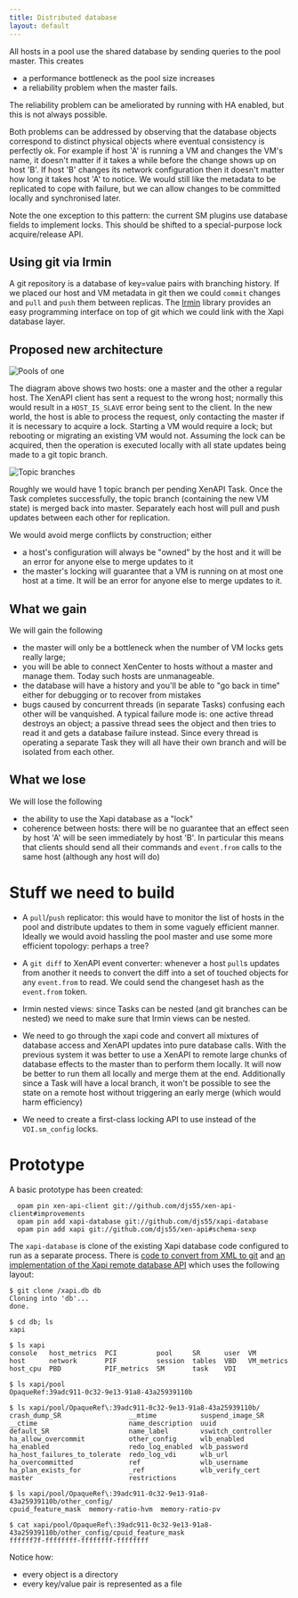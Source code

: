```yaml
---
title: Distributed database
layout: default
---
```


All hosts in a pool use the shared database by sending queries to
the pool master. This creates
- a performance bottleneck as the pool size increases
- a reliability problem when the master fails.

The reliability problem can be ameliorated by running with HA enabled,
but this is not always possible.

Both problems can be addressed by observing that the database objects
correspond to distinct physical objects where eventual consistency is
perfectly ok. For example if host 'A' is running a VM and changes the
VM's name, it doesn't matter if it takes a while before the change shows
up on host 'B'. If host 'B' changes its network configuration then it
doesn't matter how long it takes host 'A' to notice. We would still like
the metadata to be replicated to cope with failure, but we can allow
changes to be committed locally and synchronised later.

Note the one exception to this pattern: the current SM plugins use database
fields to implement locks. This should be shifted to a special-purpose
lock acquire/release API.

Using git via Irmin
-------------------

A git repository is a database of key=value pairs with branching history.
If we placed our host and VM metadata in git then we could ```commit```
changes and ```pull``` and ```push``` them between replicas. The
[Irmin](https://github.com/mirage/irmin) library provides an easy programming
interface on top of git which we could link with the Xapi database layer.

Proposed new architecture
-------------------------

![Pools of one](https://xapi-project.github.io/xen-api/doc/futures/distributed-database/architecture.png)

The diagram above shows two hosts: one a master and the other a regular host.
The XenAPI client has sent a request to the wrong host; normally this would
result in a ```HOST_IS_SLAVE``` error being sent to the client. In the new
world, the host is able to process the request, only contacting the master
if it is necessary to acquire a lock. Starting a VM would require a lock; but
rebooting or migrating an existing VM would not. Assuming the lock can
be acquired, then the operation is executed locally with all state updates
being made to a git topic branch.

![Topic branches](https://xapi-project.github.io/xen-api/doc/futures/distributed-database/topic.png)

Roughly we would have 1 topic branch per
pending XenAPI Task. Once the Task completes successfully, the topic branch
(containing the new VM state) is merged back into master.
Separately each
host will pull and push updates between each other for replication.

We would avoid merge conflicts by construction; either
- a host's configuration will always be "owned" by the host and it will be
  an error for anyone else to merge updates to it
- the master's locking will guarantee that a VM is running on at most one
  host at a time. It will be an error for anyone else to merge updates to it.

What we gain
------------

We will gain the following
- the master will only be a bottleneck when the number of VM locks gets
  really large;
- you will be able to connect XenCenter to hosts without a master and manage
  them. Today such hosts are unmanageable.
- the database will have a history and you'll be able to "go back in time"
  either for debugging or to recover from mistakes
- bugs caused by concurrent threads (in separate Tasks) confusing each other
  will be vanquished. A typical failure mode is: one active thread destroys
  an object; a passive thread sees the object and then tries to read it
  and gets a database failure instead. Since every thread is operating a
  separate Task they will all have their own branch and will be isolated from
  each other.

What we lose
------------

We will lose the following
- the ability to use the Xapi database as a "lock"
- coherence between hosts: there will be no guarantee that an effect seen
  by host 'A' will be seen immediately by host 'B'. In particular this means
  that clients should send all their commands and ```event.from``` calls to
  the same host (although any host will do)


Stuff we need to build
======================

- A ```pull```/```push``` replicator: this would have to monitor the list
  of hosts in the pool and distribute updates to them in some vaguely
  efficient manner. Ideally we would avoid hassling the pool master and
  use some more efficient topology: perhaps a tree?

- A ```git diff``` to XenAPI event converter: whenever a host ```pull```s
  updates from another it needs to convert the diff into a set of touched
  objects for any ```event.from``` to read. We could send the changeset hash
  as the ```event.from``` token.

- Irmin nested views: since Tasks can be nested (and git branches can be
  nested) we need to make sure that Irmin views can be nested.

- We need to go through the xapi code and convert all mixtures of database
  access and XenAPI updates into pure database calls. With the previous system
  it was better to use a XenAPI to remote large chunks of database effects to
  the master than to perform them locally. It will now be better to run them
  all locally and merge them at the end. Additionally since a Task will have
  a local branch, it won't be possible to see the state on a remote host
  without triggering an early merge (which would harm efficiency)

- We need to create a first-class locking API to use instead of the
  ```VDI.sm_config``` locks.

Prototype
=========

A basic prototype has been created:
```
  opam pin xen-api-client git://github.com/djs55/xen-api-client#improvements
  opam pin add xapi-database git://github.com/djs55/xapi-database
  opam pin add xapi git://github.com/djs55/xen-api#schema-sexp
```
The ```xapi-database``` is clone of the existing Xapi database code
configured to run as a separate process. There is
[code to convert from XML to git](https://github.com/djs55/xapi-database/blob/master/core/db_git.ml#L55)
and
[an implementation of the Xapi remote database API](https://github.com/djs55/xapi-database/blob/master/core/db_git.ml#L186)
which uses the following layout:
```
$ git clone /xapi.db db
Cloning into 'db'...
done.

$ cd db; ls
xapi

$ ls xapi
console   host_metrics  PCI          pool     SR      user  VM
host      network       PIF          session  tables  VBD   VM_metrics
host_cpu  PBD           PIF_metrics  SM       task    VDI

$ ls xapi/pool
OpaqueRef:39adc911-0c32-9e13-91a8-43a25939110b

$ ls xapi/pool/OpaqueRef\:39adc911-0c32-9e13-91a8-43a25939110b/
crash_dump_SR                 __mtime           suspend_image_SR
__ctime                       name_description  uuid
default_SR                    name_label        vswitch_controller
ha_allow_overcommit           other_config      wlb_enabled
ha_enabled                    redo_log_enabled  wlb_password
ha_host_failures_to_tolerate  redo_log_vdi      wlb_url
ha_overcommitted              ref               wlb_username
ha_plan_exists_for            _ref              wlb_verify_cert
master                        restrictions

$ ls xapi/pool/OpaqueRef\:39adc911-0c32-9e13-91a8-43a25939110b/other_config/
cpuid_feature_mask  memory-ratio-hvm  memory-ratio-pv

$ cat xapi/pool/OpaqueRef\:39adc911-0c32-9e13-91a8-43a25939110b/other_config/cpuid_feature_mask
ffffff7f-ffffffff-ffffffff-ffffffff
```
Notice how:
- every object is a directory
- every key/value pair is represented as a file
